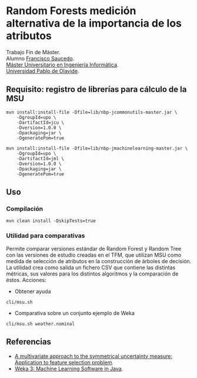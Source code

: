 
# Random Forests medición alternativa de la importancia de los atributos

Trabajo Fin de Máster. \
Alumno [Francisco Saucedo](https://www.linkedin.com/in/franciscosaucedo/). \
[Máster Universitario en Ingeniería Informática](https://www.upo.es/postgrado/Master-Oficial-Ingenieria-Informatica/). \
[Universidad Pablo de Olavide](https://www.upo.es).

## Requisito: registro de librerías para cálculo de la MSU

```
mvn install:install-file -Dfile=lib/nbp-jcommonutils-master.jar \
    -DgroupId=upo \
    -DartifactId=jcu \
    -Dversion=1.0.0 \
    -Dpackaging=jar \
    -DgeneratePom=true
    
mvn install:install-file -Dfile=lib/nbp-jmachinelearning-master.jar \
    -DgroupId=upo \
    -DartifactId=jml \
    -Dversion=1.0.0 \
    -Dpackaging=jar \
    -DgeneratePom=true
```

## Uso

### Compilación

```
mvn clean install -DskipTests=true
```

### Utilidad para comparativas 

Permite comparar versiones estándar de Random Forest y Random Tree con las versiones de estudio creadas en el TFM, que utilizan MSU como medida de selección de atributos en la construcción de árboles de decisión.
La utilidad crea como salida un fichero CSV que contiene las distintas métricas, sus valores para los distintos algoritmos y la comparación de éstos.
Acciones:

* Obtener ayuda
```
cli/msu.sh
```

* Comparativa sobre un conjunto ejemplo de Weka

```
cli/msu.sh weather.nominal
```

## Referencias

* [A multivariate approach to the symmetrical uncertainty measure: Application to feature selection problem](https://www.sciencedirect.com/science/article/abs/pii/S0020025519303603).
* [Weka 3: Machine Learning Software in Java](https://www.cs.waikato.ac.nz/ml/weka/index.html).